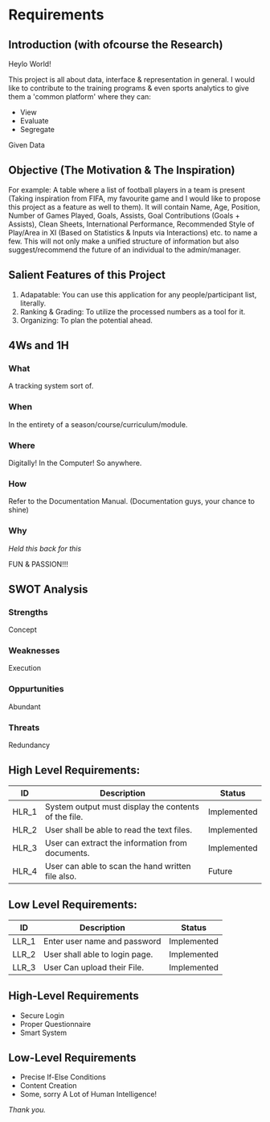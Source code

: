 # Requirements

## Introduction (with ofcourse the Research)
Heylo World!

This project is all about data, interface & representation in general. I would like to contribute to the training programs & even sports analytics to give them a 'common platform' where they can:
- View
- Evaluate
- Segregate

Given Data

## Objective (The Motivation & The Inspiration)
For example: A table where a list of football players in a team is present (Taking inspiration from FIFA, my favourite game and I would like to propose this project as a feature as well to them). It will contain Name, Age, Position, Number of Games Played, Goals, Assists, Goal Contributions (Goals + Assists), Clean Sheets, International Performance, Recommended Style of Play/Area in XI (Based on Statistics & Inputs via Interactions) etc. to name a few. This will not only make a unified structure of information but also suggest/recommend the future of an individual to the admin/manager.

## Salient Features of this Project
1) Adapatable: You can use this application for any people/participant list, literally.
2) Ranking & Grading: To utilize the processed numbers as a tool for it.
3) Organizing: To plan the potential ahead.

## 4Ws and 1H

### What
A tracking system sort of.

### When
In the entirety of a season/course/curriculum/module.

### Where
Digitally! In the Computer! So anywhere.

### How
Refer to the Documentation Manual. (Documentation guys, your chance to shine)

### Why 
_Held this back for this_

FUN & PASSION!!!

## SWOT Analysis

### Strengths
Concept

### Weaknesses
Execution

### Oppurtunities
Abundant

### Threats
Redundancy

## High Level Requirements:  
|**ID** |**Description**                                                                         | **Status**  |
|-------|------------------------------------------|-------------|
| HLR_1 |		System output must display the contents of the file. 		                             |  Implemented|
| HLR_2 |   User shall be able to read the text files.                                            | Implemented|
| HLR_3 |   User can extract the information from documents.                                      |Implemented|
| HLR_4 |   User can able to scan the hand written file also.                                      | Future|

## Low Level Requirements:
| **ID** |**Description**                                                                        | **Status** |
|--------|-------------------------------------------|------------|
| LLR_1	 |	 Enter user name and password                                  		                   |Implemented|
| LLR_2	 | 	 User shall able to login page.                                                      |Implemented|
| LLR_3  |   User Can upload their File.                                                         |Implemented|  

## High-Level Requirements
- Secure Login
- Proper Questionnaire
- Smart System

## Low-Level Requirements
- Precise If-Else Conditions
- Content Creation
- Some, sorry A Lot of Human Intelligence!

*Thank you.*
